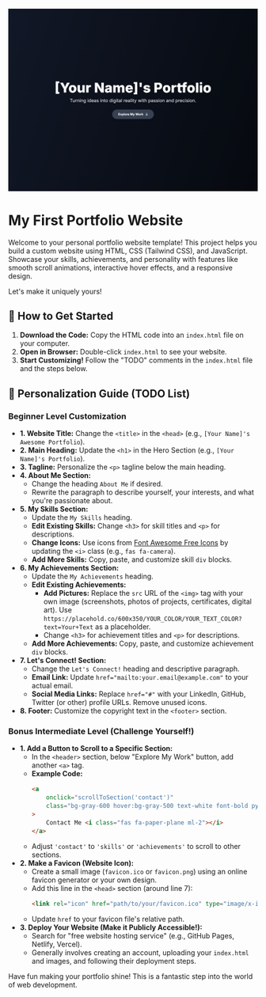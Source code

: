 ![My First Portfolio Website](./thumbnail.png)

# My First Portfolio Website

Welcome to your personal portfolio website template\! This project helps you build a custom website using HTML, CSS (Tailwind CSS), and JavaScript. Showcase your skills, achievements, and personality with features like smooth scroll animations, interactive hover effects, and a responsive design.

Let's make it uniquely yours\!

## 🚀 How to Get Started

1.  **Download the Code:** Copy the HTML code into an `index.html` file on your computer.
2.  **Open in Browser:** Double-click `index.html` to see your website.
3.  **Start Customizing\!** Follow the "TODO" comments in the `index.html` file and the steps below.

## 🎨 Personalization Guide (TODO List)

### Beginner Level Customization

  * **1. Website Title:** Change the `<title>` in the `<head>` (e.g., `[Your Name]'s Awesome Portfolio`).
  * **2. Main Heading:** Update the `<h1>` in the Hero Section (e.g., `[Your Name]'s Portfolio`).
  * **3. Tagline:** Personalize the `<p>` tagline below the main heading.
  * **4. About Me Section:**
      * Change the heading `About Me` if desired.
      * Rewrite the paragraph to describe yourself, your interests, and what you're passionate about.
  * **5. My Skills Section:**
      * Update the `My Skills` heading.
      * **Edit Existing Skills:** Change `<h3>` for skill titles and `<p>` for descriptions.
      * **Change Icons:** Use icons from [Font Awesome Free Icons](https://fontawesome.com/v5/search?m=free) by updating the `<i>` class (e.g., `fas fa-camera`).
      * **Add More Skills:** Copy, paste, and customize skill `div` blocks.
  * **6. My Achievements Section:**
      * Update the `My Achievements` heading.
      * **Edit Existing Achievements:**
          * **Add Pictures:** Replace the `src` URL of the `<img>` tag with your own image (screenshots, photos of projects, certificates, digital art). Use `https://placehold.co/600x350/YOUR_COLOR/YOUR_TEXT_COLOR?text=Your+Text` as a placeholder.
          * Change `<h3>` for achievement titles and `<p>` for descriptions.
      * **Add More Achievements:** Copy, paste, and customize achievement `div` blocks.
  * **7. Let's Connect\! Section:**
      * Change the `Let's Connect!` heading and descriptive paragraph.
      * **Email Link:** Update `href="mailto:your.email@example.com"` to your actual email.
      * **Social Media Links:** Replace `href="#"` with your LinkedIn, GitHub, Twitter (or other) profile URLs. Remove unused icons.
  * **8. Footer:** Customize the copyright text in the `<footer>` section.

### Bonus Intermediate Level (Challenge Yourself\!)

  * **1. Add a Button to Scroll to a Specific Section:**
      * In the `<header>` section, below "Explore My Work" button, add another `<a>` tag.
      * **Example Code:**
        ```html
        <a
            onclick="scrollToSection('contact')"
            class="bg-gray-600 hover:bg-gray-500 text-white font-bold py-3 px-8 rounded-full shadow-lg transform hover:scale-105 transition-all duration-300 ease-in-out cursor-pointer mt-4"
        >
            Contact Me <i class="fas fa-paper-plane ml-2"></i>
        </a>
        ```
      * Adjust `'contact'` to `'skills'` or `'achievements'` to scroll to other sections.
  * **2. Make a Favicon (Website Icon):**
      * Create a small image (`favicon.ico` or `favicon.png`) using an online favicon generator or your own design.
      * Add this line in the `<head>` section (around line 7):
        ```html
        <link rel="icon" href="path/to/your/favicon.ico" type="image/x-icon">
        ```
      * Update `href` to your favicon file's relative path.
  * **3. Deploy Your Website (Make it Publicly Accessible\!):**
      * Search for "free website hosting service" (e.g., GitHub Pages, Netlify, Vercel).
      * Generally involves creating an account, uploading your `index.html` and images, and following their deployment steps.

Have fun making your portfolio shine\! This is a fantastic step into the world of web development.